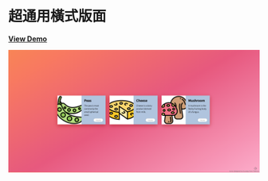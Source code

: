 # 超通用橫式版面

[**View Demo**](https://hwahii.github.io/27LayoutPractices/005-horizontal-cards/)

![Horizontal cards](https://raw.githubusercontent.com/hwahii/27LayoutPractices/master/screenshots/screenshot-005.png)